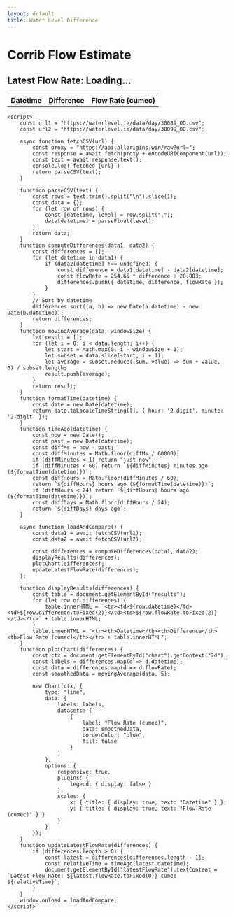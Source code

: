 ```yaml
---
layout: default
title: Water Level Difference
---
```


<html lang="en">
<head>
    <meta charset="UTF-8">
    <meta name="viewport" content="width=device-width, initial-scale=1.0">
    <title>Corrib Flow Estimate</title>
    <script src="https://cdn.jsdelivr.net/npm/chart.js"></script>
</head>
<body>
    <h1>Corrib Flow Estimate</h1>
    <h2 id="latestFlowRate">Latest Flow Rate: Loading...</h2>
    <canvas id="chart"></canvas>
    <table id="results">
        <tr><th>Datetime</th><th>Difference</th><th>Flow Rate (cumec)</th></tr>
    </table>

    <script>
        const url1 = "https://waterlevel.ie/data/day/30089_OD.csv";
        const url2 = "https://waterlevel.ie/data/day/30099_OD.csv";

        async function fetchCSV(url) {
            const proxy = "https://api.allorigins.win/raw?url=";
            const response = await fetch(proxy + encodeURIComponent(url));
            const text = await response.text();
            console.log(`fetched {url}`)
            return parseCSV(text);
        }

        function parseCSV(text) {
            const rows = text.trim().split("\n").slice(1);
            const data = {};
            for (let row of rows) {
                const [datetime, level] = row.split(",");
                data[datetime] = parseFloat(level);
            }
            return data;
        }
        function computeDifferences(data1, data2) {
            const differences = [];
            for (let datetime in data1) {
                if (data2[datetime] !== undefined) {
                    const difference = data1[datetime] - data2[datetime];
                    const flowRate = 254.65 * difference + 28.883;
                    differences.push({ datetime, difference, flowRate });
                }
            }
            // Sort by datetime
            differences.sort((a, b) => new Date(a.datetime) - new Date(b.datetime));
            return differences;
        }
        function movingAverage(data, windowSize) {
            let result = [];
            for (let i = 0; i < data.length; i++) {
                let start = Math.max(0, i - windowSize + 1);
                let subset = data.slice(start, i + 1);
                let average = subset.reduce((sum, value) => sum + value, 0) / subset.length;
                result.push(average);
            }
            return result;
        }
        function formatTime(datetime) {
            const date = new Date(datetime);
            return date.toLocaleTimeString([], { hour: '2-digit', minute: '2-digit' });
        }
        function timeAgo(datetime) {
            const now = new Date();
            const past = new Date(datetime);
            const diffMs = now - past;
            const diffMinutes = Math.floor(diffMs / 60000);
            if (diffMinutes < 1) return "just now";
            if (diffMinutes < 60) return `${diffMinutes} minutes ago (${formatTime(datetime)})`;
            const diffHours = Math.floor(diffMinutes / 60);
            return `${diffHours} hours ago (${formatTime(datetime)})`;
            if (diffHours < 24) return `${diffHours} hours ago (${formatTime(datetime)})`;
            const diffDays = Math.floor(diffHours / 24);
            return `${diffDays} days ago`;
        }

        async function loadAndCompare() {
            const data1 = await fetchCSV(url1);
            const data2 = await fetchCSV(url2);
            
            const differences = computeDifferences(data1, data2);
            displayResults(differences);
            plotChart(differences);
            updateLatestFlowRate(differences);
        };

        function displayResults(differences) {
            const table = document.getElementById("results");
            for (let row of differences) {
                table.innerHTML = `<tr><td>${row.datetime}</td><td>${row.difference.toFixed(2)}</td><td>${row.flowRate.toFixed(2)}</td></tr>` + table.innerHTML;
            }
            table.innerHTML = "<tr><th>Datetime</th><th>Difference</th><th>Flow Rate (cumec)</th></tr> + table.innerHTML";
        }
        function plotChart(differences) {
            const ctx = document.getElementById("chart").getContext("2d");
            const labels = differences.map(d => d.datetime);
            const data = differences.map(d => d.flowRate);
            const smoothedData = movingAverage(data, 5);
        
            new Chart(ctx, {
                type: "line",
                data: {
                    labels: labels,
                    datasets: [
                        {
                            label: "Flow Rate (cumec)",
                            data: smoothedData,
                            borderColor: "blue",
                            fill: false
                        }
                    ]
                },
                options: {
                    responsive: true,
                    plugins: {
                        legend: { display: false }
                    },
                    scales: {
                        x: { title: { display: true, text: "Datetime" } },
                        y: { title: { display: true, text: "Flow Rate (cumec)" } }
                    }
                }
            });
        }
        function updateLatestFlowRate(differences) {
            if (differences.length > 0) {
                const latest = differences[differences.length - 1];
                const relativeTime = timeAgo(latest.datetime);
                document.getElementById("latestFlowRate").textContent = `Latest Flow Rate: ${latest.flowRate.toFixed(0)} cumec ${relativeTime}`;
            }
        }
        window.onload = loadAndCompare;
    </script>
</body>
</html>
